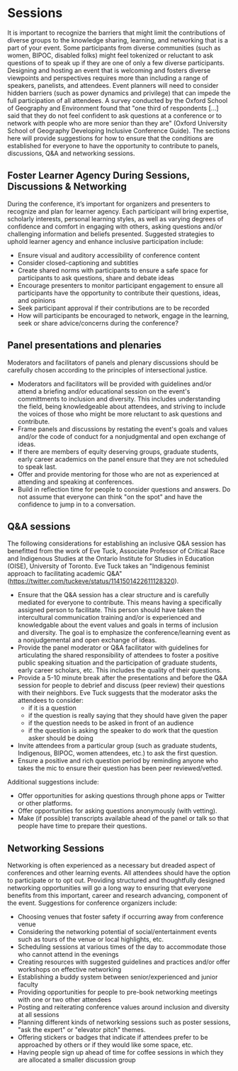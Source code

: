 # Sessions

It is important to recognize the barriers that might limit the contributions of diverse groups to the knowledge sharing, learning, and networking that is a part of your event. Some participants from diverse communities (such as women, BIPOC, disabled folks) might feel tokenized or reluctant to ask questions of to speak up if they are one of only a few diverse participants. Designing and hosting an event that is welcoming and fosters diverse viewpoints and perspectives requires more than including a range of speakers, panelists, and attendees. Event planners will need to consider hidden barriers (such as power dynamics and privilege) that can impede the full participation of all attendees. A survey conducted by the Oxford School of Geography and Environment found that "one third of respondents [...] said that they do not feel confident to ask questions at a conference or to network with people who are more senior than they are" (Oxford University School of Geography Developing Inclusive Conference Guide).
The sections here will provide suggestions for how to ensure that the conditions are established for everyone to have the opportunity to contribute to panels, discussions, Q&A and networking sessions. 

## Foster Learner Agency During Sessions, Discussions & Networking

During the conference, it’s important for organizers and presenters to recognize and plan for learner agency.  Each participant will bring expertise, scholarly interests, personal learning styles, as well as varying degrees of confidence and comfort in engaging with others, asking questions and/or challenging information and beliefs presented.  Suggested strategies to uphold learner agency and enhance inclusive participation include:  
- Ensure visual and auditory accessibility of conference content
- Consider closed-captioning and subtitles
- Create shared norms with participants to ensure a safe space for participants to ask questions, share and debate ideas
- Encourage presenters to monitor participant engagement to ensure all participants have the opportunity to contribute their questions, ideas, and opinions
- Seek participant approval if their contributions are to be recorded
- How will participants be encouraged to network, engage in the learning, seek or share advice/concerns during the conference?


## Panel presentations and plenaries

Moderators and facilitators of panels and plenary discussions should be carefully chosen according to the principles of intersectional justice. 
- Moderators and facilitators will be provided with guidelines and/or attend a briefing and/or educational session on the event's committments to inclusion and diversity. This includes understanding the field, being knowledgeable about attendees, and striving to include the voices of those who might be more reluctant to ask questions and contribute.
- Frame panels and discussions by restating the event's goals and values and/or the code of conduct for a nonjudgmental and open exchange of ideas.
- If there are members of equity deserving groups, graduate students, early career academics on the panel ensure that they are not scheduled to speak last.
- Offer and provide mentoring for those who are not as experienced at attending and speaking at conferences.
- Build in reflection time for people to consider questions and answers. Do not assume that everyone can think "on the spot" and have the confidence to jump in to a conversation. 

## Q&A sessions

The following considerations for establishing an inclusive Q&A session has benefitted from the work of Eve Tuck, Associate Professor of Critical Race and Indigenous Studies at the Ontario Institute for Studies in Education (OISE), University of Toronto. Eve Tuck takes an "Indigenous feminist approach to facilitating academic Q&A" (https://twitter.com/tuckeve/status/1141501422611128320).

- Ensure that the Q&A session has a clear structure and is carefully mediated for everyone to contribute. This means having a specifically assigned person to facilitate. This person should have taken the intercultural communication training and/or is experienced and knowledgable about the event values and goals in terms of inclusion and diversity. The goal is to emphasize the conference/learning event as a nonjudgemental and open exchange of ideas. 
- Provide the panel moderator or Q&A facilitator with guidelines for articulating the shared responsibility of attendees to foster a positive public speaking situation and the participation of graduate students, early career scholars, etc. This includes the quality of their questions. 
- Provide a 5-10 minute break after the presentations and before the Q&A session for people to debrief and discuss (peer review) their questions with their neighbors. Eve Tuck suggests that the moderator asks the attendees to consider: 
  - if it is a question
  - if the question is really saying that they should have given the paper
  - if the question needs to be asked in front of an audience
  - if the question is asking the speaker to do work that the question asker should be doing
- Invite attendees from a particular group (such as graduate students, Indigenous, BIPOC, women attendees, etc.) to ask the first question.
- Ensure a positive and rich question period by reminding anyone who takes the mic to ensure their question has been peer reviewed/vetted.

Additional suggestions include:

- Offer opportunities for asking questions through phone apps or Twitter or other platforms.
- Offer opportunities for asking questions anonymously (with vetting).
- Make (if possible) transcripts available ahead of the panel or talk so that people have time to prepare their questions.


## Networking Sessions

Networking is often experienced as a necessary but dreaded aspect of conferences and other learning events. All attendees should have the option to participate or to opt out. Providing structured and thoughtfully designed networking opportunities will go a long way to ensuring that everyone benefits from this important, career and research advancing, component of the event. Suggestions for conference organizers include:

- Choosing venues that foster safety if occurring away from conference venue
- Considering the networking potential of social/entertainment events such as tours of the venue or local highlights, etc.
- Scheduling sessions at various times of the day to accommodate those who cannot attend in the evenings
- Creating resources with suggested guidelines and practices and/or offer workshops on effective networking
- Establishing a buddy system between senior/experienced and junior faculty
- Providing opportunities for people to pre-book networking meetings with one or two other attendees
- Posting and reiterating conference values around inclusion and diversity at all sessions
- Planning different kinds of networking sessions such as poster sessions, "ask the expert" or "elevator pitch" themes.
- Offering stickers or badges that indicate if attendees prefer to be approached by others or if they would like some space, etc.
- Having people sign up ahead of time for coffee sessions in which they are allocated a smaller discussion group 
